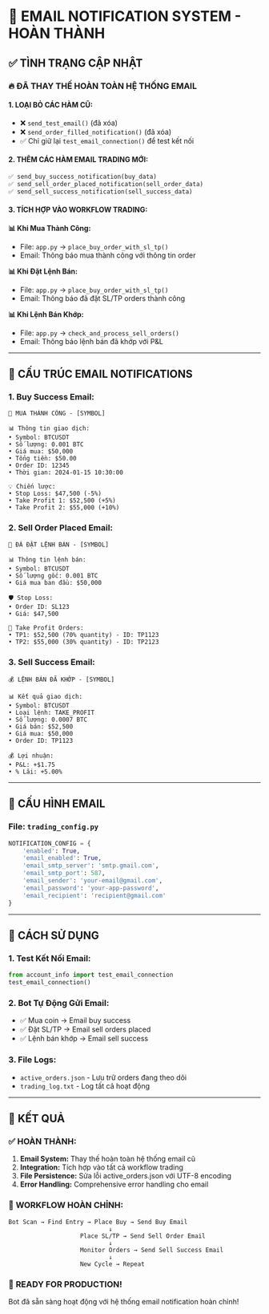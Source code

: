 # 📧 EMAIL NOTIFICATION SYSTEM - HOÀN THÀNH

## ✅ TÌNH TRẠNG CẬP NHẬT

### 🔥 **ĐÃ THAY THẾ HOÀN TOÀN HỆ THỐNG EMAIL**

#### **1. LOẠI BỎ CÁC HÀM CŨ:**
- ❌ `send_test_email()` (đã xóa)
- ❌ `send_order_filled_notification()` (đã xóa) 
- ✅ Chỉ giữ lại `test_email_connection()` để test kết nối

#### **2. THÊM CÁC HÀM EMAIL TRADING MỚI:**
```python
✅ send_buy_success_notification(buy_data)
✅ send_sell_order_placed_notification(sell_order_data) 
✅ send_sell_success_notification(sell_success_data)
```

#### **3. TÍCH HỢP VÀO WORKFLOW TRADING:**

**📊 Khi Mua Thành Công:**
- File: `app.py` → `place_buy_order_with_sl_tp()`
- Email: Thông báo mua thành công với thông tin order

**📊 Khi Đặt Lệnh Bán:**
- File: `app.py` → `place_buy_order_with_sl_tp()` 
- Email: Thông báo đã đặt SL/TP orders thành công

**📊 Khi Lệnh Bán Khớp:**
- File: `app.py` → `check_and_process_sell_orders()`
- Email: Thông báo lệnh bán đã khớp với P&L

---

## 📨 CẤU TRÚC EMAIL NOTIFICATIONS

### **1. Buy Success Email:**
```
🚀 MUA THÀNH CÔNG - [SYMBOL]

📊 Thông tin giao dịch:
• Symbol: BTCUSDT
• Số lượng: 0.001 BTC  
• Giá mua: $50,000
• Tổng tiền: $50.00
• Order ID: 12345
• Thời gian: 2024-01-15 10:30:00

💡 Chiến lược:
• Stop Loss: $47,500 (-5%)
• Take Profit 1: $52,500 (+5%)  
• Take Profit 2: $55,000 (+10%)
```

### **2. Sell Order Placed Email:**
```
🎯 ĐÃ ĐẶT LỆNH BÁN - [SYMBOL]

📊 Thông tin lệnh bán:
• Symbol: BTCUSDT
• Số lượng gốc: 0.001 BTC
• Giá mua ban đầu: $50,000

🛡️ Stop Loss:
• Order ID: SL123
• Giá: $47,500

🎯 Take Profit Orders:
• TP1: $52,500 (70% quantity) - ID: TP1123
• TP2: $55,000 (30% quantity) - ID: TP2123
```

### **3. Sell Success Email:**
```
💰 LỆNH BÁN ĐÃ KHỚP - [SYMBOL]

📊 Kết quả giao dịch:
• Symbol: BTCUSDT
• Loại lệnh: TAKE_PROFIT
• Số lượng: 0.0007 BTC
• Giá bán: $52,500
• Giá mua: $50,000
• Order ID: TP1123

💰 Lợi nhuận:
• P&L: +$1.75
• % Lãi: +5.00%
```

---

## 🔧 CẤU HÌNH EMAIL

### **File: `trading_config.py`**
```python
NOTIFICATION_CONFIG = {
    'enabled': True,
    'email_enabled': True,
    'email_smtp_server': 'smtp.gmail.com',
    'email_smtp_port': 587,
    'email_sender': 'your-email@gmail.com',
    'email_password': 'your-app-password',
    'email_recipient': 'recipient@gmail.com'
}
```

---

## 🚀 CÁCH SỬ DỤNG

### **1. Test Kết Nối Email:**
```python
from account_info import test_email_connection
test_email_connection()
```

### **2. Bot Tự Động Gửi Email:**
- ✅ Mua coin → Email buy success
- ✅ Đặt SL/TP → Email sell orders placed  
- ✅ Lệnh bán khớp → Email sell success

### **3. File Logs:**
- `active_orders.json` - Lưu trữ orders đang theo dõi
- `trading_log.txt` - Log tất cả hoạt động

---

## 🎯 KẾT QUẢ

### ✅ **HOÀN THÀNH:**
1. **Email System:** Thay thế hoàn toàn hệ thống email cũ
2. **Integration:** Tích hợp vào tất cả workflow trading
3. **File Persistence:** Sửa lỗi active_orders.json với UTF-8 encoding
4. **Error Handling:** Comprehensive error handling cho email

### 🔄 **WORKFLOW HOÀN CHỈNH:**
```
Bot Scan → Find Entry → Place Buy → Send Buy Email
                            ↓
                    Place SL/TP → Send Sell Order Email  
                            ↓
                    Monitor Orders → Send Sell Success Email
                            ↓
                    New Cycle → Repeat
```

### 🎉 **READY FOR PRODUCTION!**
Bot đã sẵn sàng hoạt động với hệ thống email notification hoàn chỉnh!
